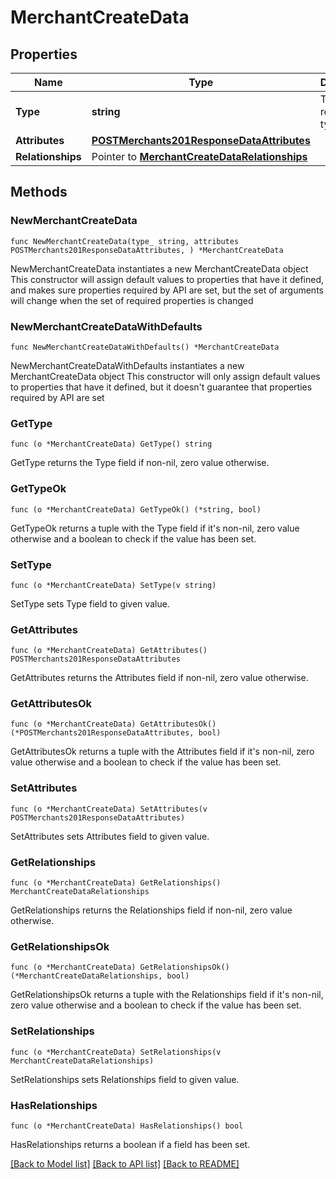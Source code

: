# MerchantCreateData

## Properties

Name | Type | Description | Notes
------------ | ------------- | ------------- | -------------
**Type** | **string** | The resource&#39;s type | 
**Attributes** | [**POSTMerchants201ResponseDataAttributes**](POSTMerchants201ResponseDataAttributes.md) |  | 
**Relationships** | Pointer to [**MerchantCreateDataRelationships**](MerchantCreateDataRelationships.md) |  | [optional] 

## Methods

### NewMerchantCreateData

`func NewMerchantCreateData(type_ string, attributes POSTMerchants201ResponseDataAttributes, ) *MerchantCreateData`

NewMerchantCreateData instantiates a new MerchantCreateData object
This constructor will assign default values to properties that have it defined,
and makes sure properties required by API are set, but the set of arguments
will change when the set of required properties is changed

### NewMerchantCreateDataWithDefaults

`func NewMerchantCreateDataWithDefaults() *MerchantCreateData`

NewMerchantCreateDataWithDefaults instantiates a new MerchantCreateData object
This constructor will only assign default values to properties that have it defined,
but it doesn't guarantee that properties required by API are set

### GetType

`func (o *MerchantCreateData) GetType() string`

GetType returns the Type field if non-nil, zero value otherwise.

### GetTypeOk

`func (o *MerchantCreateData) GetTypeOk() (*string, bool)`

GetTypeOk returns a tuple with the Type field if it's non-nil, zero value otherwise
and a boolean to check if the value has been set.

### SetType

`func (o *MerchantCreateData) SetType(v string)`

SetType sets Type field to given value.


### GetAttributes

`func (o *MerchantCreateData) GetAttributes() POSTMerchants201ResponseDataAttributes`

GetAttributes returns the Attributes field if non-nil, zero value otherwise.

### GetAttributesOk

`func (o *MerchantCreateData) GetAttributesOk() (*POSTMerchants201ResponseDataAttributes, bool)`

GetAttributesOk returns a tuple with the Attributes field if it's non-nil, zero value otherwise
and a boolean to check if the value has been set.

### SetAttributes

`func (o *MerchantCreateData) SetAttributes(v POSTMerchants201ResponseDataAttributes)`

SetAttributes sets Attributes field to given value.


### GetRelationships

`func (o *MerchantCreateData) GetRelationships() MerchantCreateDataRelationships`

GetRelationships returns the Relationships field if non-nil, zero value otherwise.

### GetRelationshipsOk

`func (o *MerchantCreateData) GetRelationshipsOk() (*MerchantCreateDataRelationships, bool)`

GetRelationshipsOk returns a tuple with the Relationships field if it's non-nil, zero value otherwise
and a boolean to check if the value has been set.

### SetRelationships

`func (o *MerchantCreateData) SetRelationships(v MerchantCreateDataRelationships)`

SetRelationships sets Relationships field to given value.

### HasRelationships

`func (o *MerchantCreateData) HasRelationships() bool`

HasRelationships returns a boolean if a field has been set.


[[Back to Model list]](../README.md#documentation-for-models) [[Back to API list]](../README.md#documentation-for-api-endpoints) [[Back to README]](../README.md)


